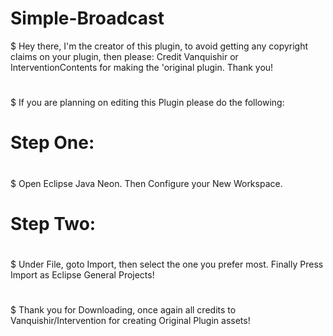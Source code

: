 # Simple-Broadcast 

$ Hey there, I'm the creator of this plugin, to avoid getting any copyright claims on your plugin, then please:
Credit Vanquishir or InterventionContents for making the 'original plugin. Thank you!
#
#
$ If you are planning on editing this Plugin please do the following:
# Step One:
#
$ Open Eclipse Java Neon. Then Configure your New Workspace.
#
#
# Step Two:
#
#
$ Under File, goto Import, then select the one you prefer most. Finally Press Import as Eclipse General Projects!
#
#
#
$ Thank you for Downloading, once again all credits to Vanquishir/Intervention for creating Original Plugin assets!